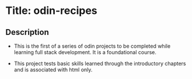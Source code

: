 # Title: odin-recipes

## Description

- This is the first of a series of odin projects to be completed while learning full stack development. It is a foundational course.

- This project tests basic skills learned through the introductory chapters and is associated with html only. 
